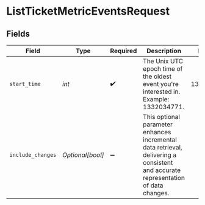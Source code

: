 # ListTicketMetricEventsRequest


## Fields

| Field                                                                                                                             | Type                                                                                                                              | Required                                                                                                                          | Description                                                                                                                       | Example                                                                                                                           |
| --------------------------------------------------------------------------------------------------------------------------------- | --------------------------------------------------------------------------------------------------------------------------------- | --------------------------------------------------------------------------------------------------------------------------------- | --------------------------------------------------------------------------------------------------------------------------------- | --------------------------------------------------------------------------------------------------------------------------------- |
| `start_time`                                                                                                                      | *int*                                                                                                                             | :heavy_check_mark:                                                                                                                | The Unix UTC epoch time of the oldest event you're interested in. Example: 1332034771.                                            | 1332034771                                                                                                                        |
| `include_changes`                                                                                                                 | *Optional[bool]*                                                                                                                  | :heavy_minus_sign:                                                                                                                | This optional parameter enhances incremental data retrieval, delivering a consistent and accurate representation of data changes. |                                                                                                                                   |